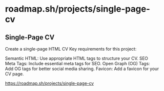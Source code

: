 # roadmap.sh/projects/single-page-cv
## Single-Page CV
Create a single-page HTML CV
Key requirements for this project:

Semantic HTML: Use appropriate HTML tags to structure your CV.
SEO Meta Tags: Include essential meta tags for SEO.
Open Graph (OG) Tags: Add OG tags for better social media sharing.
Favicon: Add a favicon for your CV page.

https://roadmap.sh/projects/single-page-cv


